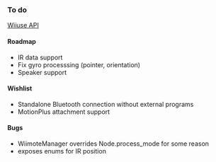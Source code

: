 ### To do
[Wiiuse API](https://wiiuse.net/?nav=api)

#### Roadmap

- IR data support
- Fix gyro processsing (pointer, orientation)
- Speaker support

#### Wishlist

- Standalone Bluetooth connection without external programs
- MotionPlus attachment support


#### Bugs
- WiimoteManager overrides Node.process_mode for some reason
- exposes enums for IR position